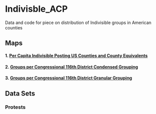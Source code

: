 # Indivisble_ACP
Data and code for piece on distribution of Indivisible groups in American counties
## Maps
#### 1. [Per Capita Indivisible Posting US Counties and County Equivalents](GIS/Maps/indivisible_counties_map.pdf)
#### 2. [Groups per Congressional 116th District Condensed Grouping](GIS/Maps/indivisible_CD_map_condensed.pdf)
#### 3. [Groups per Congressional 116th District Granular Grouping](GIS/Maps/indivisible_CD_map_granular.pdf)

## Data Sets
### Protests


